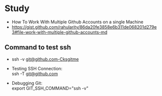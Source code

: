 # Study
- How To Work With Multiple Github Accounts on a single Machine
- https://gist.github.com/rahularity/86da20fe3858e6b311de068201d279e3#file-work-with-multiple-github-accounts-md

## Command to test ssh  
- ssh -v git@github.com-Cksgitme

- Testing SSH Connection:  
  ssh -T git@github.com

- Debugging Git:  
  export GIT_SSH_COMMAND="ssh -v"
